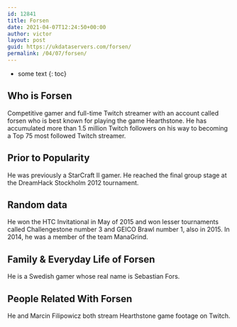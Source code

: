 ```yaml
---
id: 12841
title: Forsen
date: 2021-04-07T12:24:50+00:00
author: victor
layout: post
guid: https://ukdataservers.com/forsen/
permalink: /04/07/forsen/
---
```


* some text
{: toc}


## Who is Forsen



Competitive gamer and full-time Twitch streamer with an account called forsen who is best known for playing the game Hearthstone. He has accumulated more than 1.5 million Twitch followers on his way to becoming a Top 75 most followed Twitch streamer. 

                
                
                
## Prior to Popularity



He was previously a StarCraft II gamer. He reached the final group stage at the DreamHack Stockholm 2012 tournament.

                
                
                
## Random data



He won the HTC Invitational in May of 2015 and won lesser tournaments called Challengestone number 3 and GEICO Brawl number 1, also in 2015. In 2014, he was a member of the team ManaGrind.

                
                
                
## Family & Everyday Life of Forsen



He is a Swedish gamer whose real name is Sebastian Fors.

                
                
                
## People Related With Forsen



He and Marcin Filipowicz both stream Hearthstone game footage on Twitch.

                
              
            
          
          
          